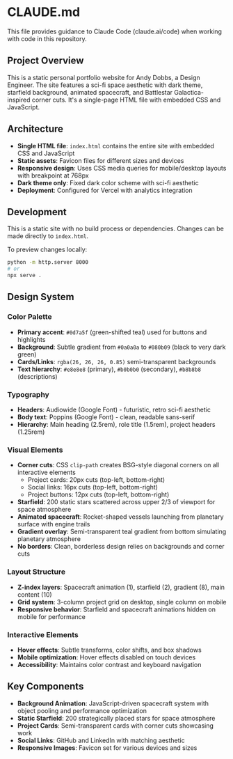 # CLAUDE.md

This file provides guidance to Claude Code (claude.ai/code) when working with code in this repository.

## Project Overview

This is a static personal portfolio website for Andy Dobbs, a Design Engineer. The site features a sci-fi space aesthetic with dark theme, starfield background, animated spacecraft, and Battlestar Galactica-inspired corner cuts. It's a single-page HTML file with embedded CSS and JavaScript.

## Architecture

- **Single HTML file**: `index.html` contains the entire site with embedded CSS and JavaScript
- **Static assets**: Favicon files for different sizes and devices
- **Responsive design**: Uses CSS media queries for mobile/desktop layouts with breakpoint at 768px
- **Dark theme only**: Fixed dark color scheme with sci-fi aesthetic
- **Deployment**: Configured for Vercel with analytics integration

## Development

This is a static site with no build process or dependencies. Changes can be made directly to `index.html`.

To preview changes locally:
```bash
python -m http.server 8000
# or
npx serve .
```

## Design System

### Color Palette
- **Primary accent**: `#0d7a5f` (green-shifted teal) used for buttons and highlights
- **Background**: Subtle gradient from `#0a0a0a` to `#080b09` (black to very dark green)
- **Cards/Links**: `rgba(26, 26, 26, 0.85)` semi-transparent backgrounds
- **Text hierarchy**: `#e8e8e8` (primary), `#b0b0b0` (secondary), `#b8b8b8` (descriptions)

### Typography
- **Headers**: Audiowide (Google Font) - futuristic, retro sci-fi aesthetic
- **Body text**: Poppins (Google Font) - clean, readable sans-serif
- **Hierarchy**: Main heading (2.5rem), role title (1.5rem), project headers (1.25rem)

### Visual Elements
- **Corner cuts**: CSS `clip-path` creates BSG-style diagonal corners on all interactive elements
  - Project cards: 20px cuts (top-left, bottom-right)
  - Social links: 16px cuts (top-left, bottom-right)  
  - Project buttons: 12px cuts (top-left, bottom-right)
- **Starfield**: 200 static stars scattered across upper 2/3 of viewport for space atmosphere
- **Animated spacecraft**: Rocket-shaped vessels launching from planetary surface with engine trails
- **Gradient overlay**: Semi-transparent teal gradient from bottom simulating planetary atmosphere
- **No borders**: Clean, borderless design relies on backgrounds and corner cuts

### Layout Structure
- **Z-index layers**: Spacecraft animation (1), starfield (2), gradient (8), main content (10)
- **Grid system**: 3-column project grid on desktop, single column on mobile
- **Responsive behavior**: Starfield and spacecraft animations hidden on mobile for performance

### Interactive Elements
- **Hover effects**: Subtle transforms, color shifts, and box shadows
- **Mobile optimization**: Hover effects disabled on touch devices
- **Accessibility**: Maintains color contrast and keyboard navigation

## Key Components

- **Background Animation**: JavaScript-driven spacecraft system with object pooling and performance optimization
- **Static Starfield**: 200 strategically placed stars for space atmosphere
- **Project Cards**: Semi-transparent cards with corner cuts showcasing work
- **Social Links**: GitHub and LinkedIn with matching aesthetic
- **Responsive Images**: Favicon set for various devices and sizes